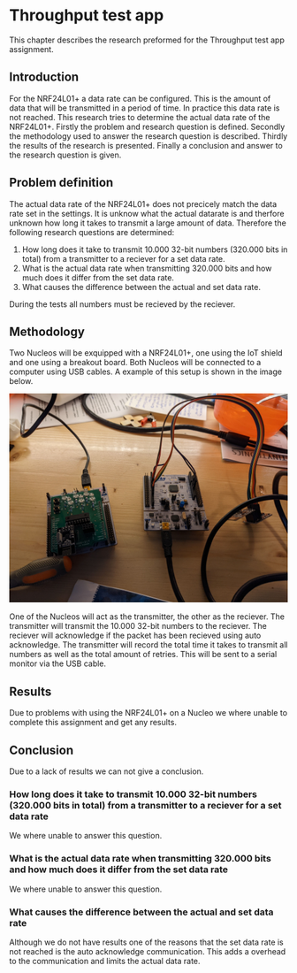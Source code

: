 # Throughput test app

This chapter describes the research preformed for the Throughput test app assignment.

## Introduction

For the NRF24L01+ a data rate can be configured. This is the amount of data that will be transmitted in a period of time. In practice this data rate is not reached. This research tries to determine the actual data rate of the NRF24L01+. Firstly the problem and research question is defined. Secondly the methodology used to answer the research question is described. Thirdly the results of the research is presented. Finally a conclusion and answer to the research question is given.

## Problem definition

The actual data rate of the NRF24L01+ does not precicely match the data rate set in the settings. It is unknow what the actual datarate is and therfore unknown how long it takes to transmit a large amount of data. Therefore the following research questions are determined:

1. How long does it take to transmit 10.000 32-bit numbers (320.000 bits in total) from a transmitter to a reciever for a set data rate.
2. What is the actual data rate when transmitting 320.000 bits and how much does it differ from the set data rate.
3. What causes the difference between the actual and set data rate.

During the tests all numbers must be recieved by the reciever.

## Methodology

Two Nucleos will be exquipped with a NRF24L01+, one using the IoT shield and one using a breakout board. Both Nucleos will be connected to a computer using USB cables. A example of this setup is shown in the image below.

![Nucleos-with-nrf24.jpg](img/Nucleos-with-nrf24.jpg)

One of the Nucleos will act as the transmitter, the other as the reciever. The transmitter will transmit the 10.000 32-bit numbers to the reciever. The reciever will acknowledge if the packet has been recieved using auto acknowledge. The transmitter will record the total time it takes to transmit all numbers as well as the total amount of retries. This will be sent to a serial monitor via the USB cable.

## Results

Due to problems with using the NRF24L01+ on a Nucleo we where unable to complete this assignment and get any results.

## Conclusion

Due to a lack of results we can not give a conclusion.

### How long does it take to transmit 10.000 32-bit numbers (320.000 bits in total) from a transmitter to a reciever for a set data rate

We where unable to answer this question.

### What is the actual data rate when transmitting 320.000 bits and how much does it differ from the set data rate

We where unable to answer this question.

### What causes the difference between the actual and set data rate

Although we do not have results one of the reasons that the set data rate is not reached is the auto acknowledge communication. This adds a overhead to the communication and limits the actual data rate.

